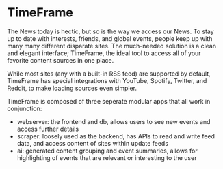 # TimeFrame

The News today is hectic, but so is the way we access our News. To stay up to date with interests, friends, and global events, people keep up with many many different disparate sites. The much-needed solution is a clean and elegant interface; TimeFrame, the ideal tool to access all of your favorite content sources in one place. 

While most sites (any with a built-in RSS feed) are supported by default, TimeFrame has special integrations with YouTube, Spotify, Twitter, and Reddit, to make loading sources even simpler.

TimeFrame is composed of three seperate modular apps that all work in conjunction:
- webserver: the frontend and db, allows users to see new events and access further details
- scraper: loosely used as the backend, has APIs to read and write feed data, and access content of sites within update feeds
- ai: generated content grouping and event summaries, allows for highlighting of events that are relevant or interesting to the user